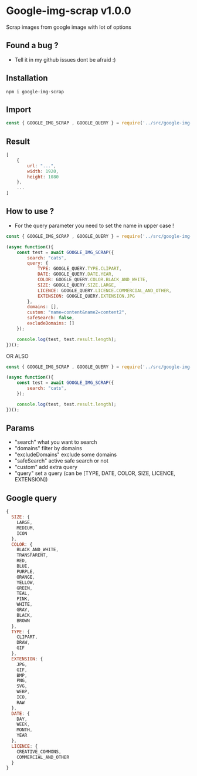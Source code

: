 # Google-img-scrap v1.0.0
Scrap images from google image with lot of options

## Found a bug ?

- Tell it in my github issues dont be afraid :)

## Installation

```
npm i google-img-scrap
```

## Import

```js
const { GOOGLE_IMG_SCRAP , GOOGLE_QUERY } = require('../src/google-img-scrap');
```

## Result

```js
[
    {
        url: "...",
        width: 1920,
        height: 1080
    },
    ...
]
```

## How to use ?

- For the query parameter you need to set the name in upper case !

```js
const { GOOGLE_IMG_SCRAP , GOOGLE_QUERY } = require('../src/google-img-scrap');

(async function(){
    const test = await GOOGLE_IMG_SCRAP({
        search: "cats",
        query: {
            TYPE: GOOGLE_QUERY.TYPE.CLIPART,
            DATE: GOOGLE_QUERY.DATE.YEAR,
            COLOR: GOOGLE_QUERY.COLOR.BLACK_AND_WHITE,
            SIZE: GOOGLE_QUERY.SIZE.LARGE,
            LICENCE: GOOGLE_QUERY.LICENCE.COMMERCIAL_AND_OTHER,
            EXTENSION: GOOGLE_QUERY.EXTENSION.JPG
        },
        domains: [],
        custom: "name=content&name2=content2",
        safeSearch: false,
        excludeDomains: []
    });

    console.log(test, test.result.length);
})();
```

OR ALSO

```js
const { GOOGLE_IMG_SCRAP , GOOGLE_QUERY } = require('../src/google-img-scrap');

(async function(){
    const test = await GOOGLE_IMG_SCRAP({
        search: "cats",
    });

    console.log(test, test.result.length);
})();
```
## Params

- "search" what you want to search
- "domains" filter by domains
- "excludeDomains" exclude some domains
- "safeSearch" active safe search or not
- "custom" add extra query
- "query" set a query (can be [TYPE, DATE, COLOR, SIZE, LICENCE, EXTENSION])

## Google query

```js
{
  SIZE: { 
    LARGE, 
    MEDIUM, 
    ICON 
  },
  COLOR: {
    BLACK_AND_WHITE,
    TRANSPARENT,
    RED,
    BLUE,
    PURPLE,
    ORANGE,
    YELLOW,
    GREEN,
    TEAL,
    PINK,
    WHITE,
    GRAY,
    BLACK,
    BROWN
  },
  TYPE: { 
    CLIPART, 
    DRAW, 
    GIF 
  },
  EXTENSION: {
    JPG,
    GIF,
    BMP,
    PNG,
    SVG,
    WEBP,
    ICO,
    RAW
  },
  DATE: { 
    DAY, 
    WEEK, 
    MONTH, 
    YEAR 
  },
  LICENCE: { 
    CREATIVE_COMMONS, 
    COMMERCIAL_AND_OTHER 
  }
}
```
